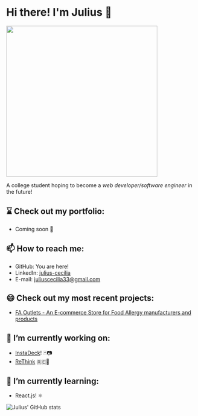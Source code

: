 # Hi there! I'm Julius  👋

<kbd><img src="https://i.imgur.com/ecJ4KyR.jpg" width="400" height="400" border-radius="50%"></kbd>

A college student hoping to become a _web developer/software engineer_ in the future! 

## ⌛ Check out my portfolio: 
- Coming soon 👀

## 📫 How to reach me:
- GitHub: You are here!
- LinkedIn: [julius-cecilia](https://www.linkedin.com/in/julius-cecilia/)
- E-mail: juliuscecilia33@gmail.com

## 😄 Check out my most recent projects: 
- [FA Outlets - An E-commerce Store for Food Allergy manufacturers and products](https://faoutlets.netlify.app/)

## 🔭 I’m currently working on:
- [InstaDeck](https://github.com/juliuscecilia33/instadeck)! 🃏📷
- [ReThink](https://github.com/juliuscecilia33/ReThink-Frontend) 🇷🇪💭

## 🌱 I’m currently learning:
- React.js! ⚛️

![Julius' GitHub stats](https://github-readme-stats.vercel.app/api?username=juliuscecilia33&show_icons=true&theme=tokyonight)

<!--
**juliuscecilia33/juliuscecilia33** is a ✨ _special_ ✨ repository because its `README.md` (this file) appears on your GitHub profile.

Here are some ideas to get you started:

- 🔭 I’m currently working on ...
- 🌱 I’m currently learning ...
- 👯 I’m looking to collaborate on ...
- 🤔 I’m looking for help with ...
- 💬 Ask me about ...
- 📫 How to reach me: ...
- 😄 Pronouns: ...
- ⚡ Fun fact: ...
-->
